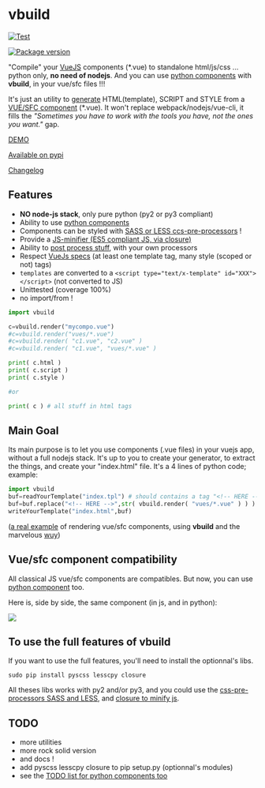 # vbuild

[![Test](https://github.com/manatlan/vbuild/actions/workflows/on_commit_do_all_unittests.yml/badge.svg)](https://github.com/manatlan/vbuild/actions/workflows/on_commit_do_all_unittests.yml)

<a href="https://pypi.org/project/vbuild/">
    <img src="https://badge.fury.io/py/vbuild.svg?x" alt="Package version">
</a>

"Compile" your [VueJS](https://vuejs.org/) components (*.vue) to standalone html/js/css ... python only, **no need of nodejs**. And you can use [python components](https://github.com/manatlan/vbuild/blob/master/doc/PyComponent.md) with **vbuild**, in your vue/sfc files !!!

It's just an utility to [generate](https://github.com/manatlan/vbuild/blob/master/doc/generate.md) HTML(template), SCRIPT and STYLE from a [VUE/SFC component]((https://fr.vuejs.org/v2/guide/single-file-components.html)) (*.vue). It won't replace webpack/nodejs/vue-cli, it fills the _"Sometimes you have to work with the tools you have, not the ones you want."_ gap.

[DEMO](https://manatlan.alwaysdata.net/vbuild/)

[Available on pypi](https://pypi.org/project/vbuild/)

[Changelog](https://github.com/manatlan/vbuild/blob/master/changelog.md)

## Features

 * **NO node-js stack**, only pure python (py2 or py3 compliant)
 * Ability to use [python components](https://github.com/manatlan/vbuild/blob/master/doc/PyComponent.md)
 * Components can be styled with [SASS or LESS ccs-pre-processors](https://github.com/manatlan/vbuild/blob/master/doc/CssPreProcess.md) !
 * Provide a [JS-minifier (ES5 compliant JS, via closure)](https://github.com/manatlan/vbuild/blob/master/doc/minimize.md)
 * Ability to [post process stuff](https://github.com/manatlan/vbuild/blob/master/doc/PostProcess.md), with your own processors
 * Respect [VueJs specs](https://vue-loader.vuejs.org/spec.html) (at least one template tag, many style (scoped or not) tags)
 * `templates` are converted to a `<script type="text/x-template" id="XXX"></script>` (not converted to JS)
 * Unittested (coverage 100%)
 * no import/from ! 
 

```python
import vbuild

c=vbuild.render("mycompo.vue")
#c=vbuild.render("vues/*.vue")
#c=vbuild.render( "c1.vue", "c2.vue" )
#c=vbuild.render( "c1.vue", "vues/*.vue" )

print( c.html )
print( c.script )
print( c.style )

#or 

print( c ) # all stuff in html tags

```

## Main Goal

Its main purpose is to let you use components (.vue files) in your vuejs app, without a full nodejs stack. It's up to you to create your generator, to extract the things, and create your "index.html" file. It's a 4 lines of python code; example:

```python
import vbuild
buf=readYourTemplate("index.tpl") # should contains a tag "<!-- HERE -->" that would be substituted
buf=buf.replace("<!-- HERE -->",str( vbuild.render( "vues/*.vue" ) ) )
writeYourTemplate("index.html",buf)
```

([a real example](https://github.com/manatlan/wuy/tree/master/examples/vueapp) of rendering vue/sfc components, using **vbuild** and the marvelous [wuy](https://github.com/manatlan/wuy))


## Vue/sfc component compatibility

All classical JS vue/sfc components are compatibles. But now, you can use [python component](https://github.com/manatlan/vbuild/blob/master/doc/PyComponent.md) too. 

Here is, side by side, the same component (in js, and in python):

<image src="https://raw.githubusercontent.com/manatlan/vbuild/master/doc/vs.png"/>

## To use the full features of vbuild

If you want to use the full features, you'll need to install the optionnal's libs.

```
sudo pip install pyscss lesscpy closure
```

All theses libs works with py2 and/or py3, and you could use the [css-pre-processors SASS and LESS](https://github.com/manatlan/vbuild/blob/master/doc/CssPreProcess.md), and [closure to minify js](https://github.com/manatlan/vbuild/blob/master/doc/minimize.md).

## TODO

 * more utilities
 * more rock solid version
 * and docs !
 * add pyscss lesscpy closure to pip setup.py (optionnal's modules)
 * see the [TODO list for python components too](https://github.com/manatlan/vbuild/blob/master/doc/PyComponent.md)

